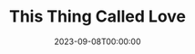 ---
title: This Thing Called Love
date: 2023-09-08T00:00:00
opening_date: 1933-03-14
closing_date:
layout: productions
program:
Theatre: Theatre Jacksonville
cast:
- Harry Bertrand: Charles W. Crooke
- Ann Marvin: Elizabeth Edwards
- Normie DeWitt: Karst Connell
- Fred Garrett: Lawrence Case
- Marie: Lydia Hodges
- Dolly Garrett: Nadine Colson
- Dumary: Paul Delgado
- Miss Alvaraz: Pearl DeMent
- Florence Bertrand: Sara Clark Kelly
- Tice Collins: William DeHoff
crew:
- Director:
  - Charles F. Hopkins, Jr.
- Scenery:
  - Bill Petrie
  - Ernestine Tyler
- Props: Mrs. R.R. Killinger
understudies:
orchestra:
---